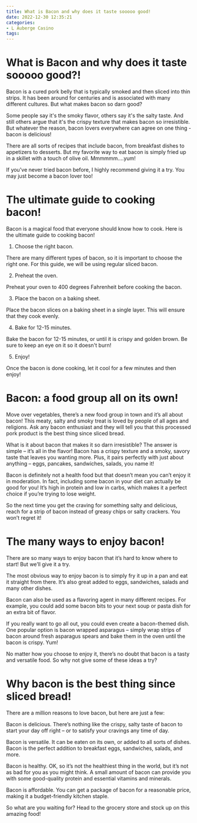 ```yaml
---
title: What is Bacon and why does it taste sooooo good!
date: 2022-12-30 12:35:21
categories:
- L Auberge Casino
tags:
---
```



#  What is Bacon and why does it taste sooooo good?!

Bacon is a cured pork belly that is typically smoked and then sliced into thin strips. It has been around for centuries and is associated with many different cultures. But what makes bacon so darn good?

Some people say it's the smoky flavor, others say it's the salty taste. And still others argue that it's the crispy texture that makes bacon so irresistible. But whatever the reason, bacon lovers everywhere can agree on one thing - bacon is delicious!

There are all sorts of recipes that include bacon, from breakfast dishes to appetizers to desserts. But my favorite way to eat bacon is simply fried up in a skillet with a touch of olive oil. Mmmmmm....yum!

If you've never tried bacon before, I highly recommend giving it a try. You may just become a bacon lover too!

#  The ultimate guide to cooking bacon!

Bacon is a magical food that everyone should know how to cook. Here is the ultimate guide to cooking bacon!

1. Choose the right bacon.

There are many different types of bacon, so it is important to choose the right one. For this guide, we will be using regular sliced bacon.

2. Preheat the oven.

Preheat your oven to 400 degrees Fahrenheit before cooking the bacon.

3. Place the bacon on a baking sheet.

Place the bacon slices on a baking sheet in a single layer. This will ensure that they cook evenly.

4. Bake for 12-15 minutes.

Bake the bacon for 12-15 minutes, or until it is crispy and golden brown. Be sure to keep an eye on it so it doesn't burn!

5. Enjoy!

Once the bacon is done cooking, let it cool for a few minutes and then enjoy!

#  Bacon: a food group all on its own!

Move over vegetables, there’s a new food group in town and it’s all about bacon! This meaty, salty and smoky treat is loved by people of all ages and religions. Ask any bacon enthusiast and they will tell you that this processed pork product is the best thing since sliced bread.

What is it about bacon that makes it so darn irresistible? The answer is simple – it’s all in the flavor! Bacon has a crispy texture and a smoky, savory taste that leaves you wanting more. Plus, it pairs perfectly with just about anything – eggs, pancakes, sandwiches, salads, you name it!

Bacon is definitely not a health food but that doesn’t mean you can’t enjoy it in moderation. In fact, including some bacon in your diet can actually be good for you! It’s high in protein and low in carbs, which makes it a perfect choice if you’re trying to lose weight.

So the next time you get the craving for something salty and delicious, reach for a strip of bacon instead of greasy chips or salty crackers. You won’t regret it!

#  The many ways to enjoy bacon!

There are so many ways to enjoy bacon that it’s hard to know where to start! But we’ll give it a try.

The most obvious way to enjoy bacon is to simply fry it up in a pan and eat it straight from there. It’s also great added to eggs, sandwiches, salads and many other dishes.

Bacon can also be used as a flavoring agent in many different recipes. For example, you could add some bacon bits to your next soup or pasta dish for an extra bit of flavor.

If you really want to go all out, you could even create a bacon-themed dish. One popular option is bacon wrapped asparagus – simply wrap strips of bacon around fresh asparagus spears and bake them in the oven until the bacon is crispy. Yum!

No matter how you choose to enjoy it, there’s no doubt that bacon is a tasty and versatile food. So why not give some of these ideas a try?

#  Why bacon is the best thing since sliced bread!

There are a million reasons to love bacon, but here are just a few:

Bacon is delicious. There’s nothing like the crispy, salty taste of bacon to start your day off right – or to satisfy your cravings any time of day.

Bacon is versatile. It can be eaten on its own, or added to all sorts of dishes. Bacon is the perfect addition to breakfast eggs, sandwiches, salads, and more.

Bacon is healthy. OK, so it’s not the healthiest thing in the world, but it’s not as bad for you as you might think. A small amount of bacon can provide you with some good-quality protein and essential vitamins and minerals.

Bacon is affordable. You can get a package of bacon for a reasonable price, making it a budget-friendly kitchen staple.

So what are you waiting for? Head to the grocery store and stock up on this amazing food!
